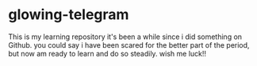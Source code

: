 # glowing-telegram
This is my learning repository
it's been a while since i did something on Github. you could say i have been scared for the better part of 
the period, but now am ready to learn and do so steadily. wish me luck!!
